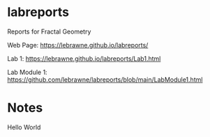 # labreports
Reports for Fractal Geometry

Web Page:  https://lebrawne.github.io/labreports/

Lab 1: https://lebrawne.github.io/labreports/Lab1.html

Lab Module 1: https://github.com/lebrawne/labreports/blob/main/LabModule1.html
# Notes

Hello World
